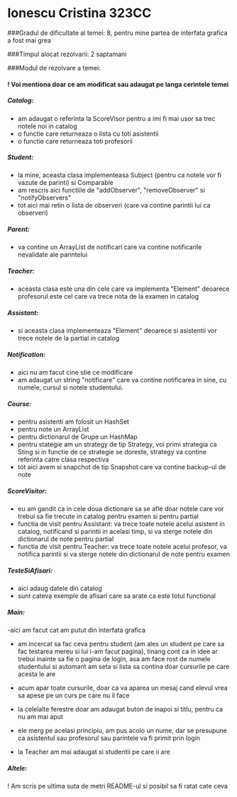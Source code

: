 # Ionescu Cristina 323CC

###Gradul de dificultate al temei:
8, pentru mine partea de interfata grafica a fost mai grea

###Timpul alocat rezolvarii:
2 saptamani

###Modul de rezolvare a temei:
#### ! Voi mentiona doar ce am modificat sau adaugat pe langa cerintele temei

#####   Catalog:
- am adaugat o referinta la ScoreVisor pentru a imi fi mai usor sa trec notele noi in
catalog
- o functie care returneaza o lista cu toti asistentii
- o functie care returneaza toti profesorii

#####   Student:

- la mine, aceasta clasa implementeasa Subject (pentru ca notele vor fi vazute de parinti)
si Comparable
- am rescris aici functiile de "addObserver", "removeObserver" si "notifyObservers"
- tot aici mai retin o lista de observeri (care va contine parintii lui ca observeri)

#####   Parent:

- va contine un ArrayList de notificari care va contine notificarile nevalidate ale
parintelui

#####   Teacher:

- aceasta clasa este una din cele care va implementa "Element" deoarece profesorul este 
cel care va trece nota de la examen in catalog

#####    Assistant:

- si aceasta clasa implementeaza "Element" deoarece si asistentii vor trece notele de la 
partial in catalog

#####    Notification:

- aici nu am facut cine stie ce modificare
- am adaugat un string "notificare" care va contine notificarea in sine, cu numele, cursul
si notele studentului.

#####   Course:

- pentru asistenti am folosit un HashSet
- pentru note un ArrayList
- pentru dictionarul de Grupe un HashMap
- pentru stategie am un strategy de tip Strategy, voi primi strategia ca Sting si in functie 
de ce strategie se doreste, strategy va contine referinta catre clasa respectiva
- tot aici avem si snapchot de tip Snapshot care va contine backup-ul de note

#####    ScoreVisitor:

- eu am gandit ca in cele doua dictionare sa se afle doar notele care vor trebui sa fie trecute
in catalog pentru examen si pentru partial
- functia de visit pentru Assistant: va trece toate notele acelui asistent in catalog, notificand
si parintii in acelasi timp, si va sterge notele din dictionarul de note pentru partial
- functia de visit pentru Teacher: va trece toate notele acelui profesor, va notifica parintii si
va sterge notele din dictionarul de note pentru examen

#####   TesteSiAfisari:

- aici adaug datele din catalog
- sunt cateva exemple de afisari care sa arate ca este totul functional

#####   Main:

-aici am facut cat am putut din interfata grafica
- am incercat sa fac ceva pentru student (am ales un student pe care sa fac testarea mereu si lui
i-am facut pagina), tinang cont ca in idee ar trebui inainte sa fie o pagina de login, asa am face
rost de numele studentului si automant am seta si lista sa contina doar cursurile pe care acesta le
are
- acum apar toate cursurile, doar ca va aparea un mesaj cand elevul vrea sa apese pe un curs pe care
nu il face

- la celelalte ferestre doar am adaugat buton de inapoi si titlu, pentru ca nu am mai aput
- ele merg pe acelasi principiu, am pus acolo un nume, dar se presupune ca asistentul sau profesorul 
sau parintele va fi primit prin login

- la Teacher am mai adaugat si studentii pe care ii are

#####   Altele:

! Am scris pe ultima suta de metri README-ul si posibil sa fi ratat cate ceva
